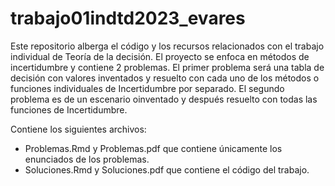 # trabajo01indtd2023_evares

Este repositorio alberga el código y los recursos relacionados con el trabajo individual de Teoría de la decisión. 
El proyecto se enfoca en métodos de incertidumbre y contiene 2 problemas. 
El primer problema será una tabla de decisión con valores inventados y resuelto con cada uno de los métodos o funciones individuales de Incertidumbre por separado. 
El segundo problema es de un escenario oinventado y después resuelto con todas las funciones de Incertidumbre.

Contiene los siguientes archivos:
- Problemas.Rmd y Problemas.pdf que contiene únicamente los enunciados de los problemas.
- Soluciones.Rmd y Soluciones.pdf que contiene el código del trabajo.
